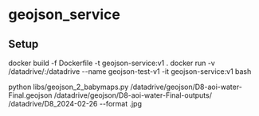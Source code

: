 # geojson_service


## Setup
docker build -f Dockerfile -t geojson-service:v1 .
docker run -v /datadrive/:/datadrive --name geojson-test-v1 -it geojson-service:v1 bash

python libs/geojson_2_babymaps.py /datadrive/geojson/D8-aoi-water-Final.geojson /datadrive/geojson/D8-aoi-water-Final-outputs/ /datadrive/D8_2024-02-26 --format .jpg

